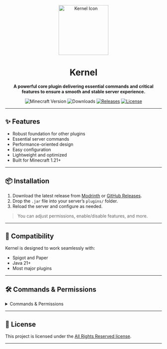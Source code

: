 <div align="center">

<a href="https://modrinth.com/plugin/kernel/" target="_blank" title="Icon made by Iconriver from www.flaticon.com">
  <img width="160px" alt="Kernel Icon" src="https://cdn.modrinth.com/data/cached_images/86832cb77c5fbd391f7c7018f3e8369baf08ed9c.png">
</a>

<a name="readme-top"></a>

# Kernel

**A powerful core plugin delivering essential commands and critical features to ensure a smooth and stable server
experience.**

![Minecraft Version][minecraft_version_img]
![Downloads][downloads_img]
[![Releases][releases_img]][releases_url]
[![License][repo_license_img]][repo_license_url]

</div>

---

## ✨ Features

- Robust foundation for other plugins
- Essential server commands
- Performance-oriented design
- Easy configuration
- Lightweight and optimized
- Built for Minecraft 1.21+

---

## 📦 Installation

1. Download the latest release from [Modrinth](https://modrinth.com/project/kernel#download)
   or [GitHub Releases][releases_url].
2. Drop the `.jar` file into your server’s `plugins/` folder.
3. Reload the server and configure as needed.

> You can adjust permissions, enable/disable features, and more.

---

## 🧩 Compatibility

Kernel is designed to work seamlessly with:

* Spigot and Paper
* Java 21+
* Most major plugins

---

## 🛠️ Commands & Permissions

<details>
<summary>Commands & Permissions</summary>

| Command                     | Description                                   | Permission                   |
|-----------------------------|-----------------------------------------------|------------------------------|
| `/kernel`                   | Main command info/help.                       | `kernel.command.main`        |
| `/kernel help`              | Commands list.                                | `kernel.command.main.help`   |
| `/kernel reload` (N/A)      | Reloads configuration.                        | `kernel.command.main.reload` |
| `/heal [player]`            | Heals a player to full health.                | `kernel.admin.heal`          |
| `/feed [player]`            | Fills a player's hunger to max.               | `kernel.admin.feed`          |
| `/fly [player]`             | Toggles flight mode.                          | `kernel.admin.fly`           |
| `/vanish [player]`          | Toggles vanish mode.                          | `kernel.admin.vanish`        |
| `/god [player]`             | Toggles god mode.                             | `kernel.admin.god`           |
| `/hat [player]`             | Puts the item in your hand on your head.      | `kernel.admin.hat`           |
| `/whois <player>`           | Displays detailed information about a player. | `kernel.admin.whois`         |
| `/broadcast <message>`      | Sends a message to the entire server.         | `kernel.admin.broadcast`     |
| `/adminchat <msg>`          | Sends a message to admin chat.                | `kernel.admin.adminchat`     |
| `/freeze [player]`          | Freezes a player, preventing all actions.     | `kernel.admin.freeze`        |
| `/clearchat`                | Clears chat for all players.                  | `kernel.admin.clearchat`     |
| `/speed <walk\|fly> <0-10>` | Changes a player's walk or fly speed.         | `kernel.admin.speed`         |
| `/repair`                   | Repairs the item in your hand.                | `kernel.admin.repair`        |
| `/enderchest [player]`      | Opens your ender chest.                       | `kernel.admin.enderchest`    |
| `/invsee <player>`          | Views another player's inventory.             | `kernel.admin.invsee`        |
| `/equsee <player>`          | Views another player's armors and offhand.    | `kernel.admin.equsee`        |

</details>

---

## 📃 License

This project is licensed under the [All Rights Reserved license][repo_license_url].

---

[downloads_img]: https://img.shields.io/modrinth/dt/kernel?color=default&logo=modrinth

[releases_img]: https://img.shields.io/github/v/release/Lightre/kernel?color=aqua&logo=github

[releases_url]: https://github.com/Lightre/kernel/releases

[repo_license_img]: https://img.shields.io/badge/license-ARR-yellow.svg

[repo_license_url]: https://github.com/Lightre/kernel/blob/main/LICENSE

[minecraft_version_img]: https://img.shields.io/badge/minecraft-1.21x-green.svg